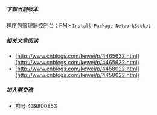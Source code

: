 ##### 下载当前版本
程序包管理器控制台：PM> `Install-Package NetworkSocket`

##### 相关文章阅读
* [http://www.cnblogs.com/kewei/p/4465632.html](http://www.cnblogs.com/kewei/p/4465632.html)
* [http://www.cnblogs.com/kewei/p/4458022.html](http://www.cnblogs.com/kewei/p/4458022.html)

##### 加入群交流
* 群号 439800853

